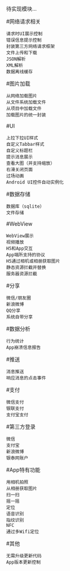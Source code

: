 待实现模块...


#网络请求相关

    请求时UI展示控制
	错误信息提示控制
	封装第三方网络请求框架
	文件上传和下载
	JSON解析
	XML解析
	数据离线缓存

#图片加载	

    从网络加载图片
	从文件系统加载文件
	从项目中加载文件
	加载图片的统一封装
	
#UI	

    上拉下拉UI样式
	自定义Tabbar样式
	自定义标题栏
	提示消息展示
	查看大图（并支持缩放）
	右滑关闭页面
	过场动画
	Android UI控件自动实例化
	
#数据存储	

    数据库（sqlite）
	文件存储	
#WebView	

    WebView展示
	视频播放
	H5和App交互
	App端所支持的协议
	H5通过相机或相册获取图片
	静态资源拦截并替换
	服务器资源拦截
#分享	

    微信/朋友圈
	新浪微博
	QQ分享
	系统自带分享

#数据分析	

    行为统计
	App崩溃信息报告

#推送	

    消息推送
	响应消息的点击事件

#支付	

    微信支付
	银联支付
	支付宝支付
#第三方登录	 

    微信
	支付宝
	新浪微博
	银泰网账户
#App特有功能

    用相机拍照
	从相册获取图片
	扫一扫
	摇一摇
	定位
	语音识别
	指纹识别
	NFC
	通过多Wifi定位
#其他	

    无需升级更新代码
	App版本更新控制